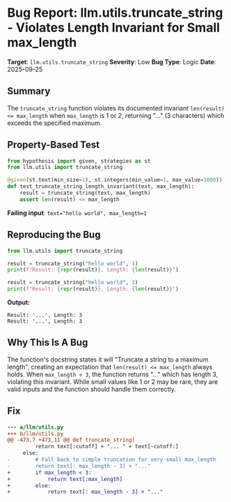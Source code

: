 # Bug Report: llm.utils.truncate_string - Violates Length Invariant for Small max_length

**Target**: `llm.utils.truncate_string`
**Severity**: Low
**Bug Type**: Logic
**Date**: 2025-09-25

## Summary

The `truncate_string` function violates its documented invariant `len(result) <= max_length` when `max_length` is 1 or 2, returning "..." (3 characters) which exceeds the specified maximum.

## Property-Based Test

```python
from hypothesis import given, strategies as st
from llm.utils import truncate_string

@given(st.text(min_size=1), st.integers(min_value=1, max_value=1000))
def test_truncate_string_length_invariant(text, max_length):
    result = truncate_string(text, max_length)
    assert len(result) <= max_length
```

**Failing input**: `text="hello world", max_length=1`

## Reproducing the Bug

```python
from llm.utils import truncate_string

result = truncate_string("hello world", 1)
print(f"Result: {repr(result)}, Length: {len(result)}")

result = truncate_string("hello world", 2)
print(f"Result: {repr(result)}, Length: {len(result)}")
```

**Output:**
```
Result: '...', Length: 3
Result: '...', Length: 3
```

## Why This Is A Bug

The function's docstring states it will "Truncate a string to a maximum length", creating an expectation that `len(result) <= max_length` always holds. When `max_length < 3`, the function returns "..." which has length 3, violating this invariant. While small values like 1 or 2 may be rare, they are valid inputs and the function should handle them correctly.

## Fix

```diff
--- a/llm/utils.py
+++ b/llm/utils.py
@@ -473,7 +473,11 @@ def truncate_string(
         return text[:cutoff] + "... " + text[-cutoff:]
     else:
-        # Fall back to simple truncation for very small max_length
-        return text[: max_length - 3] + "..."
+        if max_length < 3:
+            return text[:max_length]
+        else:
+            return text[: max_length - 3] + "..."
```